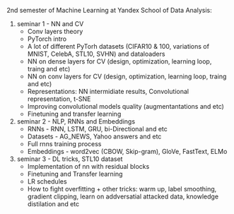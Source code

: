 2nd semester of Machine Learning at Yandex School of Data Analysis:
1. seminar 1 - NN and CV
   - Conv layers theory
   - PyTorch intro
   - A lot of different PyTorh datasets (CIFAR10 & 100, variations of MNIST, CelebA, STL10, SVHN) and dataloaders
   - NN on dense layers for CV (design, optimization, learning loop, traing and etc)
   - NN on conv layers for CV (design, optimization, learning loop, traing and etc)
   - Representations: NN intermidiate results, Convolutional representation, t-SNE
   - Improving convolutional models quality (augmentantations and etc)
   - Finetuning and transfer learning
2. seminar 2 - NLP, RNNs and Embeddings
   - RNNs - RNN, LSTM, GRU, bi-Directional and etc
   - Datasets - AG_NEWS, Yahoo answers and etc
   - Full rnns training process
   - Embeddings - word2vec (CBOW, Skip-gram), GloVe, FastText, ELMo
3. seminar 3 - DL tricks, STL10 dataset
   - Implementation of nn with residual blocks
   - Finetuning and Transfer learning
   - LR schedules
   - How to fight overfitting + other tricks: warm up, label smoothing, gradient clipping, learn on addversatial attacked data, knowledge distilation and etc

